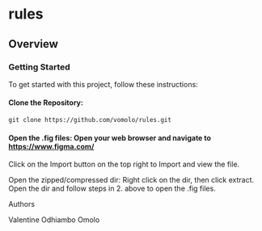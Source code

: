 # rules
## Overview
### Getting Started

To get started with this project, follow these instructions:

#### Clone the Repository:
```
git clone https://github.com/vomolo/rules.git
```
#### Open the .fig files: Open your web browser and navigate to https://www.figma.com/

Click on the Import button on the top right to Import and view the file.

Open the zipped/compressed dir: Right click on the dir, then click extract. Open the dir and follow steps in 2. above to open the .fig files.

Authors

Valentine Odhiambo Omolo